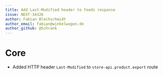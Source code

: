 ```yaml
---
title: Add Last-Modified header to feeds response
issue: NEXT-34326
author: Fabian Blechschmidt
author_email: fabian@winkelwagen.de
author_github: @Schrank
---
```

# Core
* Added HTTP header `Last-Modified` to `store-api.product.export` route

